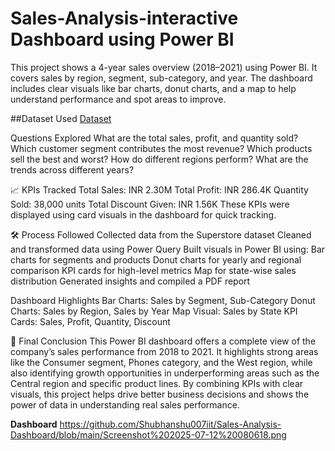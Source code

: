 # Sales-Analysis-interactive Dashboard using Power BI
This project shows a 4-year sales overview (2018–2021) using Power BI. It covers sales by region, segment, sub-category, and year. The dashboard includes clear visuals like bar charts, donut charts, and a map to help understand performance and spot areas to improve.

##Dataset Used
<a href="https://github.com/Shubhanshu007iit/Sales-Analysis-Dashboard/blob/main/Company%20Sales%20Report.xlsx">Dataset</a>
 
 Questions Explored
What are the total sales, profit, and quantity sold?
Which customer segment contributes the most revenue?
Which products sell the best and worst?
How do different regions perform?
What are the trends across different years?

📈 KPIs Tracked
Total Sales: INR 2.30M
Total Profit: INR 286.4K
Quantity Sold: 38,000 units
Total Discount Given: INR 1.56K
These KPIs were displayed using card visuals in the dashboard for quick tracking.

🛠️ Process Followed
Collected data from the Superstore dataset
Cleaned and transformed data using Power Query
Built visuals in Power BI using:
Bar charts for segments and products
Donut charts for yearly and regional comparison
KPI cards for high-level metrics
Map for state-wise sales distribution
Generated insights and compiled a PDF report

 Dashboard Highlights
Bar Charts: Sales by Segment, Sub-Category
Donut Charts: Sales by Region, Sales by Year
Map Visual: Sales by State
KPI Cards: Sales, Profit, Quantity, Discount

🏁 Final Conclusion
This Power BI dashboard offers a complete view of the company’s sales performance from 2018 to 2021. It highlights strong areas like the Consumer segment, Phones category, and the West region, while also identifying growth opportunities in underperforming areas such as the Central region and specific product lines. By combining KPIs with clear visuals, this project helps drive better business decisions and shows the power of data in understanding real sales performance.

**Dashboard**
https://github.com/Shubhanshu007iit/Sales-Analysis-Dashboard/blob/main/Screenshot%202025-07-12%20080618.png

